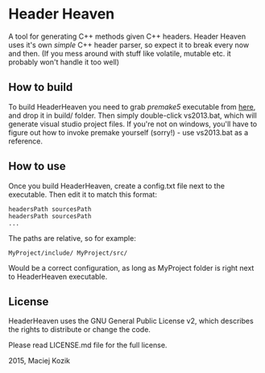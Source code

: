 Header Heaven
==============

A tool for generating C++ methods given C++ headers. Header Heaven uses it's own *simple* C++ header parser, so expect it to break every now and then. (If you mess around with stuff like volatile, mutable etc. it probably won't handle it too well)

How to build
--------------

To build HeaderHeaven you need to grab *premake5* executable from [here](https://premake.github.io/download.html), and drop it in build/ folder.
Then simply double-click vs2013.bat, which will generate visual studio project files. If you're not on windows, you'll have to figure out how to invoke
premake yourself (sorry!) - use vs2013.bat as a reference.

How to use
--------------

Once you build HeaderHeaven, create a config.txt file next to the executable. Then edit it to match this format:

	headersPath sourcesPath
	headersPath sourcesPath
	...

The paths are relative, so for example:

	MyProject/include/ MyProject/src/

Would be a correct configuration, as long as MyProject folder is right next to HeaderHeaven executable.

License
--------------

HeaderHeaven uses the GNU General Public License v2, which describes the rights
to distribute or change the code. 

Please read LICENSE.md file for the full license.

2015, Maciej Kozik
